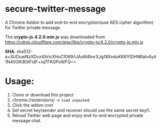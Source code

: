 # secure-twitter-message
A Chrome Addon to add end-to-end encryption(use AES cipher algorithm) for Twitter private message.

The **crypto-js.4.2.0.min.js** was downloaded from https://cdnjs.cloudflare.com/ajax/libs/crypto-js/4.2.0/crypto-js.min.js

**SHA**: sha512-a+SUDuwNzXDvz4XrIcXHuCf089/iJAoN4lmrXJg18XnduKK6YlDHNRalv4yd1N40OKI80tFidF+rqTFKGPoWFQ==


# Usage:
1. Clone or download this project
2. chrome://extensions/ -> `load unpacked`
3. Click the addon icon
4. Set secret key(sender and receiver should use the same secret key!).
5. Reload Twitter web page and enjoy end-to-end encrypted private message chat.
